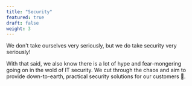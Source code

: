 ```yaml
---
title: "Security"
featured: true
draft: false
weight: 3
---
```


We don't take ourselves very seriously, but we do take security very seriously! 

With that said, we also know there is a lot of hype and fear-mongering going on in the wold of IT security. We cut through the chaos and aim to provide down-to-earth, practical security solutions for our customers 🔐.